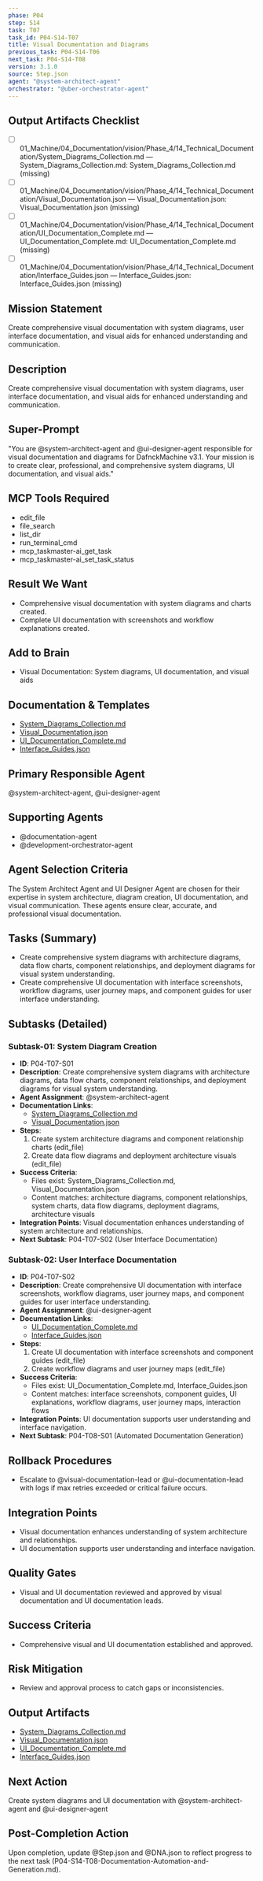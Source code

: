 ```yaml
---
phase: P04
step: S14
task: T07
task_id: P04-S14-T07
title: Visual Documentation and Diagrams
previous_task: P04-S14-T06
next_task: P04-S14-T08
version: 3.1.0
source: Step.json
agent: "@system-architect-agent"
orchestrator: "@uber-orchestrator-agent"
---
```

## Output Artifacts Checklist
- [ ] 01_Machine/04_Documentation/vision/Phase_4/14_Technical_Documentation/System_Diagrams_Collection.md — System_Diagrams_Collection.md: System_Diagrams_Collection.md (missing)
- [ ] 01_Machine/04_Documentation/vision/Phase_4/14_Technical_Documentation/Visual_Documentation.json — Visual_Documentation.json: Visual_Documentation.json (missing)
- [ ] 01_Machine/04_Documentation/vision/Phase_4/14_Technical_Documentation/UI_Documentation_Complete.md — UI_Documentation_Complete.md: UI_Documentation_Complete.md (missing)
- [ ] 01_Machine/04_Documentation/vision/Phase_4/14_Technical_Documentation/Interface_Guides.json — Interface_Guides.json: Interface_Guides.json (missing)

## Mission Statement
Create comprehensive visual documentation with system diagrams, user interface documentation, and visual aids for enhanced understanding and communication.

## Description
Create comprehensive visual documentation with system diagrams, user interface documentation, and visual aids for enhanced understanding and communication.

## Super-Prompt
"You are @system-architect-agent and @ui-designer-agent responsible for visual documentation and diagrams for DafnckMachine v3.1. Your mission is to create clear, professional, and comprehensive system diagrams, UI documentation, and visual aids."

## MCP Tools Required
- edit_file
- file_search
- list_dir
- run_terminal_cmd
- mcp_taskmaster-ai_get_task
- mcp_taskmaster-ai_set_task_status

## Result We Want
- Comprehensive visual documentation with system diagrams and charts created.
- Complete UI documentation with screenshots and workflow explanations created.

## Add to Brain
- Visual Documentation: System diagrams, UI documentation, and visual aids

## Documentation & Templates
- [System_Diagrams_Collection.md](mdc:01_Machine/04_Documentation/vision/Phase_4/14_Technical_Documentation/System_Diagrams_Collection.md)
- [Visual_Documentation.json](mdc:01_Machine/04_Documentation/vision/Phase_4/14_Technical_Documentation/Visual_Documentation.json)
- [UI_Documentation_Complete.md](mdc:01_Machine/04_Documentation/vision/Phase_4/14_Technical_Documentation/UI_Documentation_Complete.md)
- [Interface_Guides.json](mdc:01_Machine/04_Documentation/vision/Phase_4/14_Technical_Documentation/Interface_Guides.json)

## Primary Responsible Agent
@system-architect-agent, @ui-designer-agent

## Supporting Agents
- @documentation-agent
- @development-orchestrator-agent

## Agent Selection Criteria
The System Architect Agent and UI Designer Agent are chosen for their expertise in system architecture, diagram creation, UI documentation, and visual communication. These agents ensure clear, accurate, and professional visual documentation.

## Tasks (Summary)
- Create comprehensive system diagrams with architecture diagrams, data flow charts, component relationships, and deployment diagrams for visual system understanding.
- Create comprehensive UI documentation with interface screenshots, workflow diagrams, user journey maps, and component guides for user interface understanding.

## Subtasks (Detailed)
### Subtask-01: System Diagram Creation
- **ID**: P04-T07-S01
- **Description**: Create comprehensive system diagrams with architecture diagrams, data flow charts, component relationships, and deployment diagrams for visual system understanding.
- **Agent Assignment**: @system-architect-agent
- **Documentation Links**:
  - [System_Diagrams_Collection.md](mdc:01_Machine/04_Documentation/vision/Phase_4/14_Technical_Documentation/System_Diagrams_Collection.md)
  - [Visual_Documentation.json](mdc:01_Machine/04_Documentation/vision/Phase_4/14_Technical_Documentation/Visual_Documentation.json)
- **Steps**:
    1. Create system architecture diagrams and component relationship charts (edit_file)
    2. Create data flow diagrams and deployment architecture visuals (edit_file)
- **Success Criteria**:
    - Files exist: System_Diagrams_Collection.md, Visual_Documentation.json
    - Content matches: architecture diagrams, component relationships, system charts, data flow diagrams, deployment diagrams, architecture visuals
- **Integration Points**: Visual documentation enhances understanding of system architecture and relationships.
- **Next Subtask**: P04-T07-S02 (User Interface Documentation)

### Subtask-02: User Interface Documentation
- **ID**: P04-T07-S02
- **Description**: Create comprehensive UI documentation with interface screenshots, workflow diagrams, user journey maps, and component guides for user interface understanding.
- **Agent Assignment**: @ui-designer-agent
- **Documentation Links**:
  - [UI_Documentation_Complete.md](mdc:01_Machine/04_Documentation/vision/Phase_4/14_Technical_Documentation/UI_Documentation_Complete.md)
  - [Interface_Guides.json](mdc:01_Machine/04_Documentation/vision/Phase_4/14_Technical_Documentation/Interface_Guides.json)
- **Steps**:
    1. Create UI documentation with interface screenshots and component guides (edit_file)
    2. Create workflow diagrams and user journey maps (edit_file)
- **Success Criteria**:
    - Files exist: UI_Documentation_Complete.md, Interface_Guides.json
    - Content matches: interface screenshots, component guides, UI explanations, workflow diagrams, user journey maps, interaction flows
- **Integration Points**: UI documentation supports user understanding and interface navigation.
- **Next Subtask**: P04-T08-S01 (Automated Documentation Generation)

## Rollback Procedures
- Escalate to @visual-documentation-lead or @ui-documentation-lead with logs if max retries exceeded or critical failure occurs.

## Integration Points
- Visual documentation enhances understanding of system architecture and relationships.
- UI documentation supports user understanding and interface navigation.

## Quality Gates
- Visual and UI documentation reviewed and approved by visual documentation and UI documentation leads.

## Success Criteria
- Comprehensive visual and UI documentation established and approved.

## Risk Mitigation
- Review and approval process to catch gaps or inconsistencies.

## Output Artifacts
- [System_Diagrams_Collection.md](mdc:01_Machine/04_Documentation/vision/Phase_4/14_Technical_Documentation/System_Diagrams_Collection.md)
- [Visual_Documentation.json](mdc:01_Machine/04_Documentation/vision/Phase_4/14_Technical_Documentation/Visual_Documentation.json)
- [UI_Documentation_Complete.md](mdc:01_Machine/04_Documentation/vision/Phase_4/14_Technical_Documentation/UI_Documentation_Complete.md)
- [Interface_Guides.json](mdc:01_Machine/04_Documentation/vision/Phase_4/14_Technical_Documentation/Interface_Guides.json)

## Next Action
Create system diagrams and UI documentation with @system-architect-agent and @ui-designer-agent

## Post-Completion Action
Upon completion, update @Step.json and @DNA.json to reflect progress to the next task (P04-S14-T08-Documentation-Automation-and-Generation.md). 